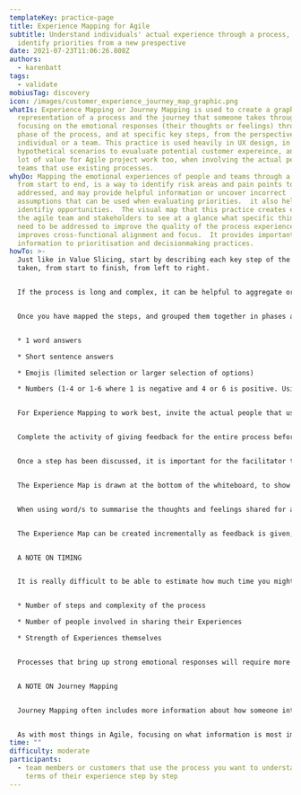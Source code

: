 ```yaml
---
templateKey: practice-page
title: Experience Mapping for Agile
subtitle: Understand individuals' actual experience through a process, to
  identify priorities from a new prespective
date: 2021-07-23T11:06:26.808Z
authors:
  - karenbatt
tags:
  - validate
mobiusTag: discovery
icon: /images/customer_experience_journey_map_graphic.png
whatIs: Experience Mapping or Journey Mapping is used to create a graphical
  representation of a process and the journey that someone takes through that,
  focusing on the emotional responses (their thoughts or feelings) through each
  phase of the process, and at specific key steps, from the perspective of an
  individual or a team. This practice is used heavily in UX design, in
  hypothetical scenarios to evualuate potential customer expereince, and has a
  lot of value for Agile project work too, when involving the actual people and
  teams that use existing processes.
whyDo: Mapping the emotional experiences of people and teams through a process,
  from start to end, is a way to identify risk areas and pain points to be
  addressed, and may provide helpful information or uncover incorrect
  assumptions that can be used when evaluating priorities.  it also helps to
  identifiy opportunities.  The visual map that this practice creates enables
  the agile team and stakeholders to see at a glance what specific things may
  need to be addressed to improve the quality of the process experience, and
  improves cross-functional alignment and focus.  It provides important input
  information to prioritisation and decisionmaking practices.
howTo: >-
  Just like in Value Slicing, start by describing each key step of the process
  taken, from start to finish, from left to right.


  If the process is long and complex, it can be helpful to aggregate or group steps in the process that naturally form phase of the process, for example “creating a new user”, as is done in Value Slicing and Event Storming Practices. Creating phase groupings makes reading the map clearer for people who have not directly participated in the activity, for example, during a Walk the Walls, or a Sprint Review later. It also allows the feedback part of this practice to be more easily split into different sessions across a day, if required.


  Once you have mapped the steps, and grouped them together in phases as required, go back, and for each individual step, list the Experience (emotional responses ie thoughts and feelings) each person has had. Giving feedback on individual Experience can be done in a number of ways, depending on the process, how many people are involved, the culture and context this practice is being done in, and how problematic the process is for individuals/team members:


  * 1 word answers

  * Short sentence answers

  * Emojis (limited selection or larger selection of options)

  * Numbers (1-4 or 1-6 where 1 is negative and 4 or 6 is positive. Using an even number for the range forces people to choose either more positive or more negative responses)


  For Experience Mapping to work best, invite the actual people that use the process to participate, rather than just guessing. Removing our own personal bias from the equation is really important for this to be an effective practice in Agile. Asking a developer team how someone feels when using their solution isn’t necessarily going to give you an accurate evaluation of the experience for others.


  Complete the activity of giving feedback for the entire process before discussing any of the responses. It’s good to take a short break at this point, after giving feedback in writing, as you want people to be fully present and alert for the next stage of the activity, which is to go back as a group and review responses step by step. Depending on the process that is being mapped, this practice may bring up a lot of discussion. Creating a safe space for people to share their experience openly and without blame or shame is vital to the success of this practice, as it takes a lot of courage to speak out and be vulnerable in front of others, and the power of this should not be underestimated.


  Once a step has been discussed, it is important for the facilitator to summarise the feedback. Use a large post-it, and place it below all the things that have been shared. How you do this depends on the feedback Experience format you have chosen. This can be done with a summarising word/short phrase, an emoji, a colour or a number (the average from all responses).


  The Experience Map is drawn at the bottom of the whiteboard, to show visually how experiences change throughout the process, and even within subsets of the process. This is done by creating a simple graph, with the X axis bisecting the Y axis at the halfway point. The Y axis values show the range of emotions experienced, with positive responses plotted above the X axis, neutral emotional responses plotted at the X axis intersect point, and negative responses plotted below it. The X axis indicates the individual steps taken over time.


  When using word/s to summarise the thoughts and feelings shared for a specific step, it can be difficult to place them accurately on a graph, although it is vital to be decisive with this essential element of map creation.


  The Experience Map can be created incrementally as feedback is given, after each step, although it is often more impactful to create it at the end of each subset or session. It is important for the participants to record their feedback before the graph is introduced, in order to obtain comments on thoughts and feelings that are as unbiased as possible.


  A NOTE ON TIMING


  It is really difficult to be able to estimate how much time you might need for this practice, as it depends on the following factors:


  * Number of steps and complexity of the process

  * Number of people involved in sharing their Experiences

  * Strength of Experiences themselves


  Processes that bring up strong emotional responses will require more time for discussion, extra breaks especially after discussing particularly painful subsets, and great tact and leadership to facilitate this effectively. However, it is exactly these processes that benefit the most from this practice.


  A NOTE ON Journey Mapping


  Journey Mapping often includes more information about how someone interacts at each step with the process, for example, stating if the process is undertaken via email, via pull request etc. These are known as Toutchpoints.  Journey Mapping may also record quotes from customers under the graph to help give more detail to a specific feedback point.  


  As with most things in Agile, focusing on what information is most important is key to being effective.
time: ""
difficulty: moderate
participants:
  - team members or customers that use the process you want to understand in
    terms of their experience step by step
---
```

